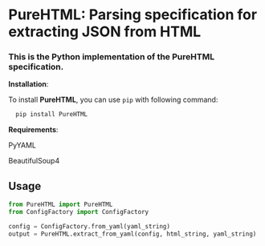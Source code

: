 # PureHTML: Parsing specification for extracting JSON from HTML

### This is the Python implementation of the PureHTML specification.

**Installation**:

To install **PureHTML**, you can use `pip` with following command:

```bash
  pip install PureHTML
```

**Requirements**:

PyYAML

BeautifulSoup4

## Usage

```python
from PureHTML import PureHTML
from ConfigFactory import ConfigFactory

config = ConfigFactory.from_yaml(yaml_string)
output = PureHTML.extract_from_yaml(config, html_string, yaml_string)

